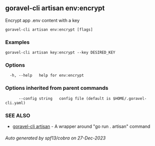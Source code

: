 ## goravel-cli artisan env:encrypt

Encrypt app .env content with a key

```
goravel-cli artisan env:encrypt [flags]
```

### Examples

```
goravel-cli artisan key:encrypt --key DESIRED_KEY
```

### Options

```
  -h, --help   help for env:encrypt
```

### Options inherited from parent commands

```
      --config string   config file (default is $HOME/.goravel-cli.yaml)
```

### SEE ALSO

* [goravel-cli artisan](goravel-cli_artisan.md)	 - A wrapper around "go run . artisan" command

###### Auto generated by spf13/cobra on 27-Dec-2023
